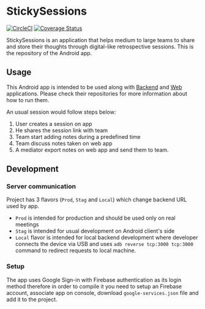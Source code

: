 # StickySessions

[![CircleCI](https://circleci.com/gh/DiscordTime/sticky-sessions-android.svg?style=svg)](https://circleci.com/gh/DiscordTime/sticky-sessions-android)
[![Coverage Status](https://coveralls.io/repos/github/DiscordTime/sticky-sessions-android/badge.svg)](https://coveralls.io/github/DiscordTime/sticky-sessions-android)

StickySessions is an application that helps medium to large teams to share and store their thoughts through digital-like retrospective sessions. This is the repository of the Android app.

## Usage

This Android app is intended to be used along with [Backend][server] and [Web][web] applications. Please check their repositories for more information about how to run them.

An usual session would follow steps below:
1. User creates a session on app
2. He shares the session link with team
3. Team start adding notes during a predefined time
4. Team discuss notes taken on web app
5. A mediator export notes on web app and send them to team.

## Development

### Server communication

Project has 3 flavors (`Prod`, `Stag` and `Local`) which change backend URL used by app.
- `Prod` is intended for production and should be used only on real meetings
- `Stag` is intended for usual development on Android client's side
- `Local` flavor is intended for local backend development where developer
  connects the device via USB and uses `adb reverse tcp:3000 tcp:3000` command to redirect
  requests to local machine.

### Setup

The app uses Google Sign-in with Firebase authentication as its login method therefore in order to compile it you need to setup an Firebase account, associate app on console, download `google-services.json` file and add it to the project.

[server]: https://github.com/DiscordTime/sticky-sessions-server/tree/dev
[web]:https://github.com/DiscordTime/sticky-sessions-web/tree/dev
